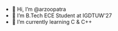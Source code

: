 - 👋 Hi, I’m @arzoopatra
- 👀 I’m B.Tech ECE Student at IGDTUW'27
- 🌱 I’m currently learning C & C++

<!---
arzoopatra/arzoopatra is a ✨ special ✨ repository because its `README.md` (this file) appears on your GitHub profile.
You can click the Preview link to take a look at your changes.
--->
